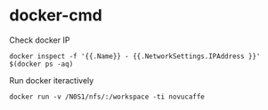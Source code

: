 # docker-cmd

Check docker IP

```
docker inspect -f '{{.Name}} - {{.NetworkSettings.IPAddress }}' $(docker ps -aq)
```

Run docker iteractively 

```
docker run -v /N0S1/nfs/:/workspace -ti novucaffe
```

